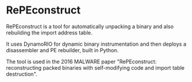 # RePEconstruct

RePEconstruct is a tool for automatically unpacking a binary and also rebuilding
the import address table.

It uses DynamoRIO for dynamic binary instrumentation and then deploys
a disassembler and PE rebuilder, built in Python.

The tool is used in the 2016 MALWARE paper "RePEconstruct: reconstructing packed binaries with self-modifying code and import table destruction". 
